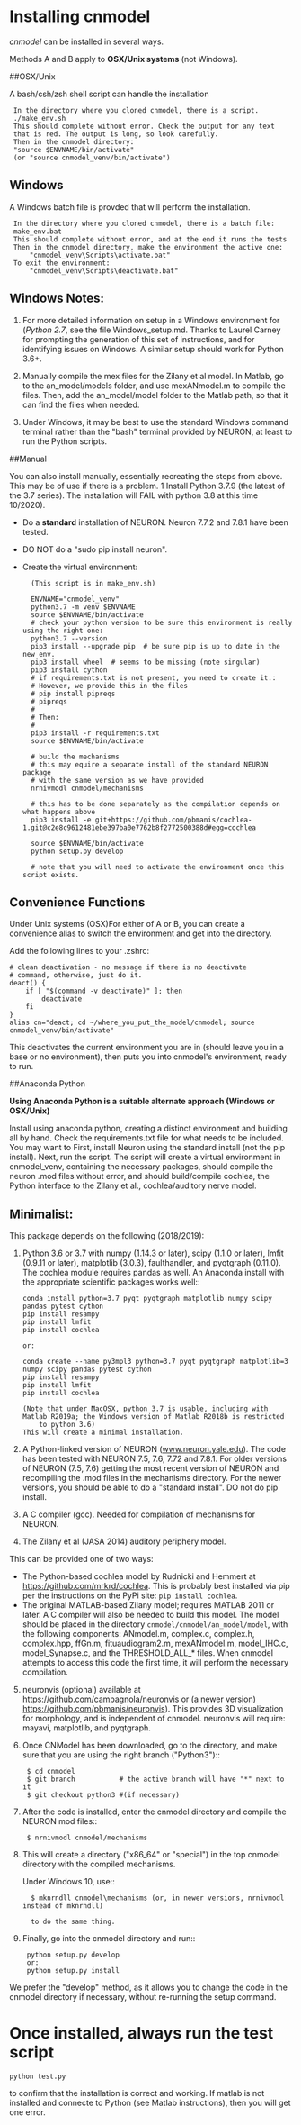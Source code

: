 Installing cnmodel 
=================


_cnmodel_ can be installed in several ways. 

Methods A and B apply to **OSX/Unix systems** (not Windows).

##OSX/Unix

A bash/csh/zsh shell script can handle the installation

     In the directory where you cloned cnmodel, there is a script.
     ./make_env.sh
     This should complete without error. Check the output for any text
     that is red. The output is long, so look carefully. 
     Then in the cnmodel directory:
     "source $ENVNAME/bin/activate"
     (or "source cnmodel_venv/bin/activate")

## Windows

A Windows batch file is provded that will perform the installation.

     In the directory where you cloned cnmodel, there is a batch file:
     make_env.bat
     This should complete without error, and at the end it runs the tests
     Then in the cnmodel directory, make the environment the active one:
         "cnmodel_venv\Scripts\activate.bat"
     To exit the environment:
         "cnmodel_venv\Scripts\deactivate.bat"

Windows Notes:
--------------

1. For more detailed information on setup in a Windows environment for (*Python 2.7*, see the file Windows_setup.md. Thanks to Laurel Carney for prompting the generation of this set of instructions, and for identifying issues on Windows. A similar setup should work for Python 3.6+.

2. Manually compile the mex files for the Zilany et al model. In Matlab, go to the an_model/models folder, and use mexANmodel.m to compile the files. Then, add the an_model/model folder to the Matlab path, so that it can find the files when needed.

3. Under Windows, it may be best to use the standard Windows command terminal rather than the "bash" terminal provided by NEURON, at least to run the Python scripts.


##Manual

You can also install manually, essentially recreating the
steps from above. This may be of use if there is a problem.
1 Install Python 3.7.9 (the latest of the 3.7 series). The installation
will FAIL with python 3.8 at this time 10/2020).
     
- Do a **standard** installation of NEURON. Neuron 7.7.2 and 7.8.1 have been tested.
- DO NOT do a "sudo pip install neuron".
     
- Create the virtual environment:

        (This script is in make_env.sh)

        ENVNAME="cnmodel_venv"
        python3.7 -m venv $ENVNAME
        source $ENVNAME/bin/activate
        # check your python version to be sure this environment is really using the right one:
        python3.7 --version
        pip3 install --upgrade pip  # be sure pip is up to date in the new env.
        pip3 install wheel  # seems to be missing (note singular)
        pip3 install cython
        # if requirements.txt is not present, you need to create it.:
        # However, we provide this in the files
        # pip install pipreqs
        # pipreqs
        #
        # Then:
        #
        pip3 install -r requirements.txt
        source $ENVNAME/bin/activate

        # build the mechanisms
        # this may equire a separate install of the standard NEURON package
        # with the same version as we have provided
        nrnivmodl cnmodel/mechanisms

        # this has to be done separately as the compilation depends on what happens above
        pip3 install -e git+https://github.com/pbmanis/cochlea-1.git@c2e8c9612481ebe397ba0e7762b8f2772500388d#egg=cochlea

        source $ENVNAME/bin/activate
        python setup.py develop

        # note that you will need to activate the environment once this script exists.


## Convenience Functions
Under Unix systems (OSX)For either of A or B, you can create a convenience alias to switch the environment and get into the directory.

Add the following lines to your .zshrc:
    
    # clean deactivation - no message if there is no deactivate
    # command, otherwise, just do it.
    deact() {
        if [ "$(command -v deactivate)" ]; then
            deactivate
        fi
    }
    alias cn="deact; cd ~/where_you_put_the_model/cnmodel; source cnmodel_venv/bin/activate"
        
This deactivates the current environment you are in (should leave you in a base or no environment), then puts you into cnmodel's environment, ready to run.
        


        
##Anaconda Python

**Using Anaconda Python is a suitable alternate approach (Windows or OSX/Unix)**

Install using anaconda python, creating a distinct environment and building
     all by hand. Check the requirements.txt file for what needs to be included. You may want to 
First, install Neuron using the standard install (not the pip install). Next, run the script. The script will create a virtual environment in cnmodel_venv, containing the necessary packages, should compile the neuron .mod files without error, and should build/compile cochlea, the Python interface to the Zilany et al., cochlea/auditory nerve model. 



## Minimalist:

This package depends on the following (2018/2019):

1. Python 3.6 or 3.7 with numpy (1.14.3 or later), scipy (1.1.0 or later), lmfit (0.9.11 or later), matplotlib (3.0.3), faulthandler, and pyqtgraph (0.11.0). The cochlea module requires pandas as well. 
   An Anaconda install with the appropriate scientific packages works well::
       
       conda install python=3.7 pyqt pyqtgraph matplotlib numpy scipy pandas pytest cython
       pip install resampy
       pip install lmfit
       pip install cochlea
       
       or:
       
       conda create --name py3mpl3 python=3.7 pyqt pyqtgraph matplotlib=3 numpy scipy pandas pytest cython
       pip install resampy
       pip install lmfit
       pip install cochlea

       (Note that under MacOSX, python 3.7 is usable, including with Matlab R2019a; the Windows version of Matlab R2018b is restricted
           to python 3.6)
       This will create a minimal installation.
           

2. A Python-linked version of NEURON (www.neuron.yale.edu). The code has been tested with NEURON 7.5, 7.6, 7.72 and 7.8.1. For older versions of NEURON (7.5, 7.6)
getting the most recent version of NEURON and recompiling the .mod files in the mechanisms directory. For the newer versions, you should be able to do a "standard install". DO not do pip install.

3. A C compiler (gcc). Needed for compilation of mechanisms for NEURON.

4. The Zilany et al (JASA 2014) auditory periphery model.

This can be provided one of two ways:
    
   * The Python-based cochlea model by Rudnicki and Hemmert at https://github.com/mrkrd/cochlea. 
     This is probably best installed via pip per the instructions on the PyPi site: ``pip install cochlea``.
   * The original MATLAB-based Zilany model; requires MATLAB 2011 or later. A C compiler will also
     be needed to build this model. The model should be placed in the directory 
     ``cnmodel/cnmodel/an_model/model``, with the following components: ANmodel.m, complex.c, complex.h, 
     complex.hpp, ffGn.m, fituaudiogram2.m, mexANmodel.m, model_IHC.c, model_Synapse.c, 
     and the THRESHOLD_ALL_* files. When cnmodel attempts to access this code the first time, 
     it will perform the necessary compilation.
   
5. neuronvis (optional) available at https://github.com/campagnola/neuronvis or (a newer version) https://github.com/pbmanis/neuronvis).
   This provides 3D visualization for morphology, and is independent of cnmodel. neuronvis will require: mayavi, matplotlib, and pyqtgraph.

6. Once CNModel has been downloaded, go to the directory, and make sure that you are using the right branch ("Python3")::
        
        $ cd cnmodel
        $ git branch           # the active branch will have "*" next to it
        $ git checkout python3 #(if necessary)

7. After the code is installed, enter the cnmodel directory and compile the NEURON mod files::

        $ nrnivmodl cnmodel/mechanisms

8. This will create a directory ("x86_64" or "special") in the top cnmodel directory with the compiled mechanisms.

    Under Windows 10, use::

         $ mknrndll cnmodel\mechanisms (or, in newer versions, nrnivmodl instead of mknrndll)

         to do the same thing. 

9. Finally, go into the cnmodel directory and run::
    
        python setup.py develop
        or:
        python setup.py install

We prefer the "develop" method, as it allows you to change the code in the cnmodel directory if necessary, without re-running the setup command.


Once installed, always run the test script
==========================================

    python test.py 

to confirm that the installation is correct and working. 
    If matlab is not installed and connecte to Python (see Matlab instructions), then you will get one error.

